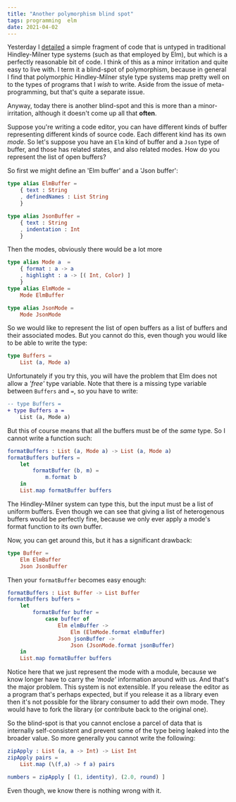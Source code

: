 ```yaml
---
title: "Another polymorphism blind spot"
tags: programming  elm
date: 2021-04-02
---
```


Yesterday I [detailed](/posts/2021-04-01-polymorphism-blind-spot) a simple fragment of code that is untyped in traditional Hindley-Milner type systems (such as that employed by Elm), but which is a perfectly reasonable bit of code. I think of this as a minor irritation and quite easy to live with. I term it a blind-spot of polymorphism, because in general I find that polymorphic Hindley-Milner style type systems map pretty well on to the types of programs that I *wish* to write. Aside from the issue of meta-programming, but that's quite a separate issue.

Anyway, today there is another blind-spot and this is more than a minor-irritation, although it doesn't come up all that **often**.

Suppose you're writing a code editor, you can have different kinds of buffer representing different kinds of source code. Each different kind has its own *mode*. So let's suppose you have an `Elm` kind of buffer and a `Json` type of buffer, and those has related states, and also related modes. How do you represent the list of open buffers?

So first we might define an 'Elm buffer' and a 'Json buffer':

```elm
type alias ElmBuffer =
    { text : String
    , definedNames : List String
    }

type alias JsonBuffer =
    { text : String
    , indentation : Int
    }
```

Then the modes, obviously there would be a lot more 

```elm
type alias Mode a  =
    { format : a -> a
    , highlight : a -> [( Int, Color) ]
    }
type alias ElmMode =
    Mode ElmBuffer

type alias JsonMode =
    Mode JsonMode
```


So we would like to represent the list of open buffers as a list of buffers and their associated modes. But you cannot do this, even though you would like to be able to write the type:

```elm
type Buffers =
    List (a, Mode a)
```

Unfortunately if you try this, you will have the problem that Elm does not allow a *'free'* type variable. Note that there is a missing type variable between `Buffers` and `=`, so you have to write:


```diff
-- type Buffers =
+ type Buffers a =
    List (a, Mode a)
```

But this of course means that all the buffers must be of the *same* type. So I cannot write a function such:

```elm
formatBuffers : List (a, Mode a) -> List (a, Mode a)
formatBuffers buffers =
    let
        formatBuffer (b, m) =
            m.format b
    in
    List.map formatBuffer buffers
```

The Hindley-Milner system can type this, but the input must be a list of uniform buffers. Even though we can see that giving a list of heterogenous buffers would be perfectly fine, because we only ever apply a mode's format function to its own buffer.

Now, you can get around this, but it has a significant drawback:

```elm
type Buffer =
    Elm ElmBuffer
    Json JsonBuffer
```

Then your `formatBuffer` becomes easy enough:


```elm
formatBuffers : List Buffer -> List Buffer
formatBuffers buffers =
    let
        formatBuffer buffer =
            case buffer of
                Elm elmBuffer ->
                    Elm (ElmMode.format elmBuffer)
                Json jsonBuffer ->
                    Json (JsonMode.format jsonBuffer)
    in
    List.map formatBuffer buffers
```

Notice here that we just represent the mode with a module, because we know longer have to carry the *'mode'* information around with us. And that's the major problem. This system is not extensible. If you release the editor as a program that's perhaps expected, but if you release it as a library even then it's not possible for the library consumer to add their own mode. They would have to fork the library (or contribute back to the original one).

So the blind-spot is that you cannot enclose a parcel of data that is internally self-consistent and prevent some of the type being leaked into the broader value. So more generally you cannot write the following:

```elm
zipApply : List (a, a -> Int) -> List Int
zipApply pairs =
    List.map (\(f,a) -> f a) pairs

numbers = zipApply [ (1, identity), (2.0, round) ]
```

Even though, we know there is nothing wrong with it.

